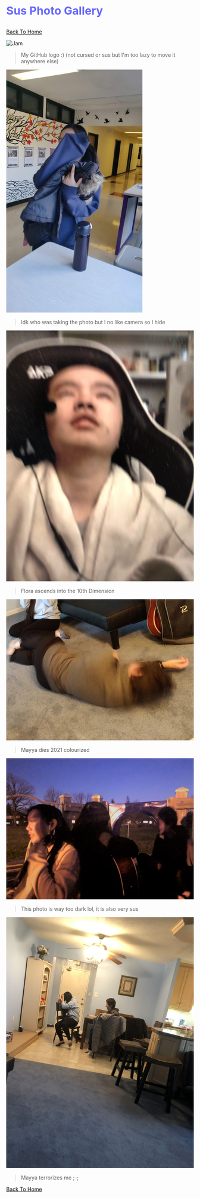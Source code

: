 <h1 style="font-size:30px;"><p style="color:#6666ff;">Sus Photo Gallery</p></h1>

[Back To Home](/index.md)

![Jam](https://jqiao6835.github.io/Qiaowo.github.io/images/jam%20fluffly%20black%20cape%20(2).png)
>My GitHub logo :) (not cursed or sus but I'm too lazy to move it anywhere else)

![Me hiding from camera](/githubimages/I_hide.jpg)
>Idk who was taking the photo but I no like camera so I hide

![Flora ascends](/githubimages/Flora_ascends.jpg)
>Flora ascends into the 10th Dimension

![Mayya dies](/githubimages/mayya_ded.jpg)
>Mayya dies 2021 colourized

![Sus night photo](/githubimages/nightphotosus.jpg)
>This photo is way too dark lol, it is also very sus

![Mayya terrorizes me](/githubimages/mayyaterrorizesme.jpg)
>Mayya terrorizes me ;-;

[Back To Home](/index.md)